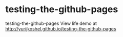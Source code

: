 # testing-the-github-pages
testing-the-github-pages
View life demo at http://yurijkoshel.github.io/testing-the-github-pages
